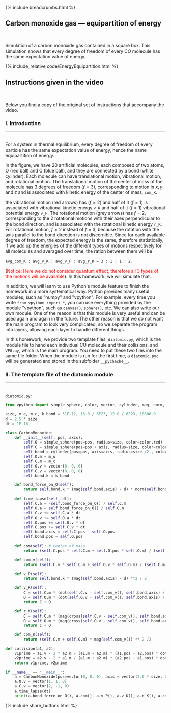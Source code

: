 {% include breadcrumbs.html %}

## Carbon monoxide gas &mdash; equipartition of energy 
<div class="header_line"><br/></div>

Simulation of a carbon monoxide gas contained in a square box.
This simulation shows that every degree of freedom of every 
CO molecule has the same expectation value of energy.

{% include_relative code/EnergyEquipartition.html %}

<p style="clear:both;"></p>

## Instructions given in the video
<div class="header_line"><br/></div>

Below you find a copy of the original set of instructions that accompany the video.

### I. Introduction
<div style="border-top: 1px solid #999999"><br/></div>

For a system in thermal equilibrium, every degree of freedom of every particle has the same expectation value of energy, hence the name equipartition of energy.

In the figure, we have 20 artificial molecules, each composed of two atoms, O (red ball)
and C (blue ball), and they are connected by a bond (white cylinder). Each molecule can have translational
motion, vibrational motion, and rotational motion. The translational motion of the center of mass of the 
molecule has 3 degrees of freedom ($f=3$), corresponding to motion in $x, y$, and $z$ and is associated with kinetic energy of the center of mass, `com_K`.

the vibrational motion (red arrows) has ($f=2$) and half of it ($f=1$) is associated
with vibrational kinetic energy `v_K` and half of it ($f=1$) vibrational potential 
energy `v_P`. The rotational motion (grey arrows) has $f=2$, corresponding to
the 2 rotational motions with their axes perpendicular to the bond direction,
and is associated with the rotational kinetic energy `r_K`. For rotational
motion, $f=2$ instead of $f=3$, because the rotation with the axis parallel to the bond direction is not
discernible. Since for each available degree of freedom, the expected energy is the same, therefore
statistically, if we add up the energies of the different types of motions respectively for all molecules and
averaged over time, the ration between them will be 

`avg_com_K : avg_v_K : avg_v_P : avg_r_K = 3 : 1 : 1 : 2`.

(<span style="color:red">Notice: Here we do not consider quantum effect, therefore all 3 types of the motions will be available</span>). In
this homework, we will simulate that.

In addition, we will learn to use Python's module feature to finish the homework in a more systematical way. 
Python provides many useful modules, such as "numpy" and "vpython". For example, every time you write
`from vpython import *`, you can use everything provided by the module "vpython", such as `canvas()`, 
`sphere()`, etc. We can also write our own module. One of the reason is that this module is very useful
and can be used again and again in the future. The other reason is that we do not want the main program to 
look very complicated, so we separate the program into layers, allowing each layer to handle different things.

In this homework, we provide two template files, `diatomic.py`, which is the module file to hand each
individual CO molecule and their collisions, and `VP8.py`, which is the main program. You need to put these
two files into the same file folder. When the module is run for the first time, a `diatomic.pyc` will be generated
and stored in the subfolder `__pychache__`.

### II. The template file of the diatomic module
<div style="border-top: 1px solid #999999"><br/></div>

`diatomic.py`:

```python
from vpython import simple_sphere, color, vector, cylinder, mag, norm, dot, cross, rate

size, m_o, m_c, k_bond = 31E-12, 16.0 / 6E23, 12.0 / 6E23, 18600.0
d = 2.5 * size
dt = 1E-16

class CarbonMonoxide:
    def __init__(self, pos, axis):
        self.O = simple_sphere(pos=pos, radius=size, color=color.red)
        self.C = simple_sphere(pos=pos + axis, radius=size, color=color.blue)
        self.bond = cylinder(pos=pos, axis=axis, radius=size /2., color=color.white)
        self.O.m = m_o
        self.C.m = m_c
        self.O.v = vector(0, 0, 0)
        self.C.v = vector(0, 0, 0)
        self.bond.k = k_bond

    def bond_force_on_O(self):
        return self.bond.k * (mag(self.bond.axis) - d) * norm(self.bond.axis)

    def time_lapse(self, dt):
        self.C.a = -self.bond_force_on_O() / self.C.m
        self.O.a = self.bond_force_on_O() / self.O.m
        self.C.v += self.C.a * dt
        self.O.v += self.O.a * dt
        self.O.pos += self.O.v * dt
        self.C.pos += self.C.v * dt
        self.bond.axis = self.C.pos - self.O.pos
        self.bond.pos = self.O.pos

    def com(self): # center of mass
        return (self.C.pos * self.C.m + self.O.pos * self.O.m) / (self.C.m + self.O.m)

    def com_v(self):
        return (self.C.v * self.C.m + self.O.v * self.O.m) / (self.C.m + self.O.m)

    def v_P(self):
        return self.bond.k * (mag(self.bond.axis) - d) **2 / 2

    def v_K(self):
        C = self.C.m * (dot(self.C.v - self.com_v(), self.bond.axis) / mag(self.bond.axis)) ** 2 /2
        O = self.O.m * (dot(self.O.v - self.com_v(), self.bond.axis) / mag(self.bond.axis)) ** 2 /2
        return C + O

    def r_K(self):
        C = self.C.m * (mag(cross(self.C.v - self.com_v(), self.bond.axis)) / mag(self.bond.axis)) ** 2 /2
        O = self.O.m * (mag(cross(self.O.v - self.com_v(), self.bond.axis)) / mag(self.bond.axis)) ** 2 /2
        return C + O

    def com_K(self):
        return (self.C.m + self.O.m) * mag(self.com_v()) ** 2 /2

def collision(a1, a2):
    v1prime = a1.v - 2 * a2.m / (a1.m + a2.m) * (a1.pos - a2.pos) * dot(a1.v - a2.v, a1.pos - a2.pos) / mag(a1.pos - a2.pos) ** 2
    v2prime = a2.v - 2 * a1.m / (a1.m + a2.m) * (a2.pos - a1.pos) * dot(a2.v - a1.v, a2.pos - a1.pos) / mag(a2.pos - a1.pos) ** 2
    return v1prime, v2prime

if __name__ == "__main__":
    a = CarbonMonoxide(pos=vector(0, 0, 0), axis = vector(2.6 * size, 0, 0))
    a.O.v = vector(1, 1, 0)
    a.C.v = vector(2, -1, 0)
    a.time_lapse(dt)
    print(a.bond_force_on_O(), a.com(), a.v_P(), a.v_K(), a.r_K(), a.com_K())

```


<p style="clear: both;"></p>

{% include share_buttons.html %}
